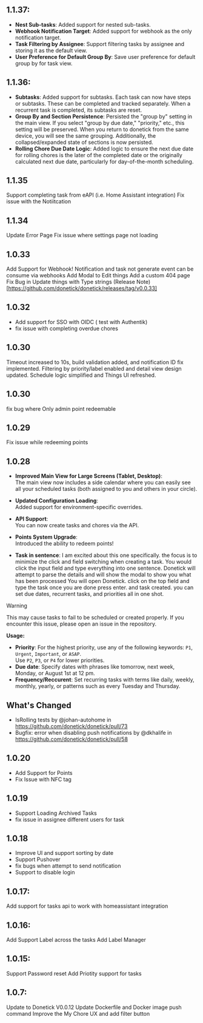 <!-- https://developers.home-assistant.io/docs/add-ons/presentation#keeping-a-changelog -->
## 1.1.37:
- **Nest Sub-tasks**: Added support for nested sub-tasks.
- **Webhook Notification Target**: Added support for webhook as the only notification target.
- **Task Filtering by Assignee**: Support filtering tasks by assignee and storing it as the default view.
- **User Preference for Default Group By**: Save user preference for default group by for task view.

## 1.1.36:
- **Subtasks**: Added support for subtasks. Each task can now have steps or subtasks. These can be completed and tracked separately. When a recurrent task is completed, its subtasks are reset.
- **Group By and Section Persistence**: Persisted the "group by" setting in the main view. If you select "group by due date," "priority," etc., this setting will be preserved. When you return to donetick from the same device, you will see the same grouping. Additionally, the collapsed/expanded state of sections is now persisted.
- **Rolling Chore Due Date Logic**: Added logic to ensure the next due date for rolling chores is the later of the completed date or the originally calculated next due date, particularly for day-of-the-month scheduling.
## 1.1.35
Support completing task from eAPI (i.e. Home Assistant integration)
Fix issue with the Notiitcation 

## 1.1.34
Update Error Page
Fix issue where settings page not loading 

## 1.0.33
Add Support for Webhook!
Notification and task not generate event can be consume via webhooks
Add Modal to Edit things
Add a custom 404 page
Fix Bug in Update things with Type strings
(Release Note)[https://github.com/donetick/donetick/releases/tag/v0.0.33]


## 1.0.32
* Add support for SSO with OIDC ( test with Authentik)
* fix issue with completing overdue chores


## 1.0.30
Timeout increased to 10s, build validation added, and notification ID fix implemented.
Filtering by priority/label enabled and detail view design updated.
Schedule logic simplified and Things UI refreshed.

## 1.0.30
fix bug where Only admin point redeemable
## 1.0.29
Fix issue while redeeming points 
## 1.0.28

- **Improved Main View for Large Screens (Tablet, Desktop)**:  
  The main view now includes a side calendar where you can easily see all your scheduled tasks (both assigned to you and others in your circle).  

- **Updated Configuration Loading**:  
  Added support for environment-specific overrides.  

- **API Support**:  
  You can now create tasks and chores via the API.  

- **Points System Upgrade**:  
  Introduced the ability to redeem points!  

- **Task in sentence**: I am excited about this one specifically. the focus is to minimize the click and field switching when creating a task. You would click the input field and type everything into one sentence. Donetick will attempt to parse the details and will show the modal to show you what has been processed
You will open Donetick. click on the top field and type the task once you are done press enter. and task created. you can set due dates, recurrent tasks, and priorities all in one shot.
> [!WARNING]
> This may cause tasks to fail to be scheduled or created properly. If you encounter this issue, please open an issue in the repository.


  **Usage:**  
  - **Priority**: For the highest priority, use any of the following keywords: `P1`, `Urgent`, `Important`, or `ASAP`.  
    Use `P2`, `P3`, or `P4` for lower priorities.  
  -  **Due date**: Specify dates with phrases like tomorrow, next week, Monday, or   August 1st at 12 pm.
  -  **Frequency/Reccurent**: Set recurring tasks with terms like daily, weekly, monthly,  yearly, or patterns such as every Tuesday and Thursday.

## What's Changed
* IsRolling tests by @johan-autohome in https://github.com/donetick/donetick/pull/73
* Bugfix: error when disabling push notifications by @dkhalife in https://github.com/donetick/donetick/pull/58




## 1.0.20
- Add Support for Points
- Fix Issue with NFC tag 
## 1.0.19
- Support Loading Archived Tasks
- fix issue in assignee different users for task
## 1.0.18
- Improve UI and support sorting by date
- Support Pushover
- fix bugs when attempt to send notification
- Support to disable login

## 1.0.17:
Add support for tasks api to work with homeassistant integration


## 1.0.16:
Add Support Label across the tasks
Add Label Manager

## 1.0.15:
Support Password reset
Add Priotity support for tasks

## 1.0.7:
Update to Donetick V0.0.12
Update Dockerfile and Docker image push command
Improve the My Chore UX and add filter button